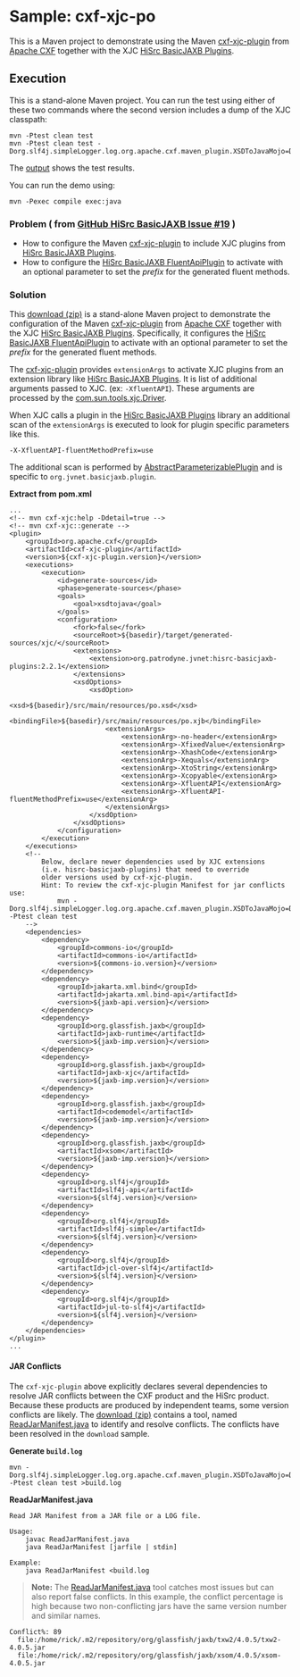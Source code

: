 # Sample: cxf-xjc-po

This is a Maven project to demonstrate using the Maven [cxf-xjc-plugin][1] from [Apache CXF][2] together with the XJC [HiSrc BasicJAXB Plugins][3].

## Execution

This is a stand-alone Maven project. You can run the test using either of these two commands where the second version includes a dump of the XJC classpath:

~~~
mvn -Ptest clean test
mvn -Ptest clean test -Dorg.slf4j.simpleLogger.log.org.apache.cxf.maven_plugin.XSDToJavaMojo=DEBUG 
~~~

The [output][21] shows the test results.

You can run the demo using:

~~~
mvn -Pexec compile exec:java
~~~

### Problem ( from [GitHub HiSrc BasicJAXB Issue #19](https://github.com/patrodyne/hisrc-basicjaxb/issues/19) )

+ How to configure the Maven [cxf-xjc-plugin][1] to include XJC plugins from [HiSrc BasicJAXB Plugins][3].
+ How to configure the [HiSrc BasicJAXB FluentApiPlugin][5] to activate with an optional parameter to set the *prefix* for the generated fluent methods.

### Solution

This [download (zip)][4] is a stand-alone Maven project to demonstrate the configuration of the Maven [cxf-xjc-plugin][1] from [Apache CXF][2] together with the XJC [HiSrc BasicJAXB Plugins][3]. Specifically, it configures the [HiSrc BasicJAXB FluentApiPlugin][5] to activate with an optional parameter to set the *prefix* for the generated fluent methods.

The [cxf-xjc-plugin][1] provides `extensionArgs` to activate XJC plugins from an extension library like [HiSrc BasicJAXB Plugins][3]. It is list of additional arguments passed to XJC. (ex: `-XfluentAPI`). These arguments are processed by the [com.sun.tools.xjc.Driver][6].

When XJC calls a plugin in the [HiSrc BasicJAXB Plugins][3] library an additional scan of the `extensionArgs` is executed to look for plugin specific parameters like this.

~~~
-X-XfluentAPI-fluentMethodPrefix=use
~~~

The additional scan is performed by [AbstractParameterizablePlugin][7] and is specific to `org.jvnet.basicjaxb.plugin`.

**Extract from pom.xml**
~~~
...
<!-- mvn cxf-xjc:help -Ddetail=true -->
<!-- mvn cxf-xjc::generate -->
<plugin>
    <groupId>org.apache.cxf</groupId>
    <artifactId>cxf-xjc-plugin</artifactId>
    <version>${cxf-xjc-plugin.version}</version>
    <executions>
        <execution>
            <id>generate-sources</id>
            <phase>generate-sources</phase>
            <goals>
                <goal>xsdtojava</goal>
            </goals>
            <configuration>
                <fork>false</fork>
                <sourceRoot>${basedir}/target/generated-sources/xjc/</sourceRoot>
                <extensions>
                    <extension>org.patrodyne.jvnet:hisrc-basicjaxb-plugins:2.2.1</extension>
                </extensions>
                <xsdOptions>
                    <xsdOption>
                        <xsd>${basedir}/src/main/resources/po.xsd</xsd>
                        <bindingFile>${basedir}/src/main/resources/po.xjb</bindingFile>
                        <extensionArgs>
                            <extensionArg>-no-header</extensionArg>
                            <extensionArg>-XfixedValue</extensionArg>
                            <extensionArg>-XhashCode</extensionArg>
                            <extensionArg>-Xequals</extensionArg>
                            <extensionArg>-XtoString</extensionArg>
                            <extensionArg>-Xcopyable</extensionArg>
                            <extensionArg>-XfluentAPI</extensionArg>
                            <extensionArg>-XfluentAPI-fluentMethodPrefix=use</extensionArg>
                        </extensionArgs>
                    </xsdOption>
                </xsdOptions>
            </configuration>
        </execution>
    </executions>
    <!--
        Below, declare newer dependencies used by XJC extensions
        (i.e. hisrc-basicjaxb-plugins) that need to override
        older versions used by cxf-xjc-plugin.
        Hint: To review the cxf-xjc-plugin Manifest for jar conflicts use:
            mvn -Dorg.slf4j.simpleLogger.log.org.apache.cxf.maven_plugin.XSDToJavaMojo=DEBUG -Ptest clean test
    -->
    <dependencies>
        <dependency>
            <groupId>commons-io</groupId>
            <artifactId>commons-io</artifactId>
            <version>${commons-io.version}</version>
        </dependency>
        <dependency>
            <groupId>jakarta.xml.bind</groupId>
            <artifactId>jakarta.xml.bind-api</artifactId>
            <version>${jaxb-api.version}</version>
        </dependency>
        <dependency>
            <groupId>org.glassfish.jaxb</groupId>
            <artifactId>jaxb-runtime</artifactId>
            <version>${jaxb-imp.version}</version>
        </dependency>
        <dependency>
            <groupId>org.glassfish.jaxb</groupId>
            <artifactId>jaxb-xjc</artifactId>
            <version>${jaxb-imp.version}</version>
        </dependency>
        <dependency>
            <groupId>org.glassfish.jaxb</groupId>
            <artifactId>codemodel</artifactId>
            <version>${jaxb-imp.version}</version>
        </dependency>
        <dependency>
            <groupId>org.glassfish.jaxb</groupId>
            <artifactId>xsom</artifactId>
            <version>${jaxb-imp.version}</version>
        </dependency>
        <dependency>
            <groupId>org.slf4j</groupId>
            <artifactId>slf4j-api</artifactId>
            <version>${slf4j.version}</version>
        </dependency>
        <dependency>
            <groupId>org.slf4j</groupId>
            <artifactId>slf4j-simple</artifactId>
            <version>${slf4j.version}</version>
        </dependency>
        <dependency>
            <groupId>org.slf4j</groupId>
            <artifactId>jcl-over-slf4j</artifactId>
            <version>${slf4j.version}</version>
        </dependency>
        <dependency>
            <groupId>org.slf4j</groupId>
            <artifactId>jul-to-slf4j</artifactId>
            <version>${slf4j.version}</version>
        </dependency>
    </dependencies>
</plugin>
...
~~~

#### JAR Conflicts

The `cxf-xjc-plugin` above explicitly declares several dependencies to resolve JAR conflicts between the CXF product and the HiSrc product. Because these products are produced by independent teams, some version conflicts are likely. The [download (zip)][4] contains a tool, named [ReadJarManifest.java][32] to identify and resolve conflicts. The conflicts have been resolved in the `download` sample.

**Generate `build.log`**
~~~
mvn -Dorg.slf4j.simpleLogger.log.org.apache.cxf.maven_plugin.XSDToJavaMojo=DEBUG -Ptest clean test >build.log
~~~

**ReadJarManifest.java**
~~~
Read JAR Manifest from a JAR file or a LOG file.

Usage: 
    javac ReadJarManifest.java
    java ReadJarManifest [jarfile | stdin]
    
Example:
    java ReadJarManifest <build.log
~~~

> **Note:** The [ReadJarManifest.java][32] tool catches most issues but can also report false conflicts. In this example, the conflict percentage is high because two non-conflicting jars have the same version number and similar names.

~~~
Conflict%: 89
  file:/home/rick/.m2/repository/org/glassfish/jaxb/txw2/4.0.5/txw2-4.0.5.jar
  file:/home/rick/.m2/repository/org/glassfish/jaxb/xsom/4.0.5/xsom-4.0.5.jar
~~~

<!-- References -->

[1]: https://cxf.apache.org/cxf-xjc-plugin.html
[2]: https://cxf.apache.org/
[3]: https://github.com/patrodyne/hisrc-basicjaxb#
[4]: https://github.com/patrodyne/hisrc-basicjaxb/releases/download/2.2.1/hisrc-basicjaxb-sample-cxf-xjc-po-2.2.1-mvn-src.zip
[5]: https://github.com/patrodyne/hisrc-basicjaxb/blob/master/plugins/src/main/java/org/jvnet/basicjaxb/plugin/fluentapi/FluentApiPlugin.java
[6]: https://javadoc.io/doc/com.sun.xml.bind/jaxb-xjc/latest/com.sun.tools.xjc/com/sun/tools/xjc/Driver.html
[7]: https://github.com/patrodyne/hisrc-basicjaxb/blob/master/tools/src/main/java/org/jvnet/basicjaxb/plugin/AbstractParameterizablePlugin.java
[20]: https://github.com/patrodyne/hisrc-basicjaxb/blob/master/higher/assembly/samples/cxf-xjc/cxf-xjc-po/README.md
[21]: https://github.com/patrodyne/hisrc-basicjaxb/blob/master/higher/assembly/samples/cxf-xjc/cxf-xjc-po/OUTPUT.txt
[22]: https://github.com/patrodyne/hisrc-basicjaxb/blob/master/higher/assembly/samples/cxf-xjc/cxf-xjc-po/pom.xml
[23]: https://github.com/patrodyne/hisrc-basicjaxb/blob/master/higher/assembly/samples/cxf-xjc/cxf-xjc-po/project-pom.xml
[30]: https://github.com/patrodyne/hisrc-basicjaxb/blob/master/higher/assembly/samples/cxf-xjc/cxf-xjc-po/bin/run.sh
[31]: https://github.com/patrodyne/hisrc-basicjaxb/blob/master/higher/assembly/samples/cxf-xjc/cxf-xjc-po/bin/run.cmd
[32]: https://github.com/patrodyne/hisrc-basicjaxb/blob/master/higher/assembly/samples/cxf-xjc/cxf-xjc-po/bin/ReadJarManifest.java
[40]: https://github.com/patrodyne/hisrc-basicjaxb/blob/master/higher/assembly/samples/cxf-xjc/cxf-xjc-po/src/main/resources/po.xsd
[41]: https://github.com/patrodyne/hisrc-basicjaxb/blob/master/higher/assembly/samples/cxf-xjc/cxf-xjc-po/src/main/resources/po.xjb
[42]: https://github.com/patrodyne/hisrc-basicjaxb/blob/master/higher/assembly/samples/cxf-xjc/cxf-xjc-po/src/main/java/org/example/po/Main.java
[50]: https://github.com/patrodyne/hisrc-basicjaxb/blob/master/higher/assembly/samples/cxf-xjc/cxf-xjc-po/src/test/samples/po.xml
[51]: https://github.com/patrodyne/hisrc-basicjaxb/blob/master/higher/assembly/samples/cxf-xjc/cxf-xjc-po/src/test/resources/jvmsystem.arguments
[52]: https://github.com/patrodyne/hisrc-basicjaxb/blob/master/higher/assembly/samples/cxf-xjc/cxf-xjc-po/src/test/resources/jvmsystem.properties
[53]: https://github.com/patrodyne/hisrc-basicjaxb/blob/master/higher/assembly/samples/cxf-xjc/cxf-xjc-po/src/test/resources/simplelogger.properties
[54]: https://github.com/patrodyne/hisrc-basicjaxb/blob/master/higher/assembly/samples/cxf-xjc/cxf-xjc-po/src/test/java/org/example/po/EqualsTest.java
[55]: https://github.com/patrodyne/hisrc-basicjaxb/blob/master/higher/assembly/samples/cxf-xjc/cxf-xjc-po/src/test/java/org/example/po/CopyableTest.java
[56]: https://github.com/patrodyne/hisrc-basicjaxb/blob/master/higher/assembly/samples/cxf-xjc/cxf-xjc-po/src/test/java/org/example/po/ToStringTest.java
[57]: https://github.com/patrodyne/hisrc-basicjaxb/blob/master/higher/assembly/samples/cxf-xjc/cxf-xjc-po/src/test/java/org/example/po/FluentAPITest.java
